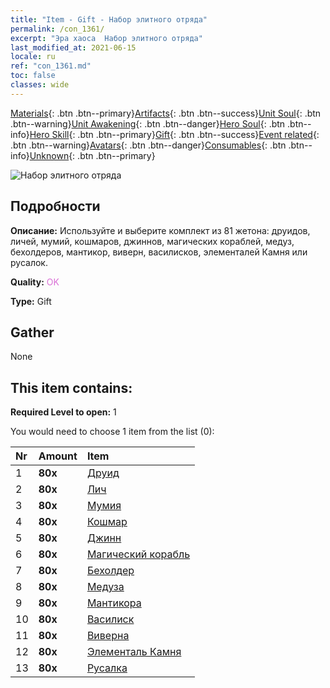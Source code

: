 ```yaml
---
title: "Item - Gift - Набор элитного отряда"
permalink: /con_1361/
excerpt: "Эра хаоса  Набор элитного отряда"
last_modified_at: 2021-06-15
locale: ru
ref: "con_1361.md"
toc: false
classes: wide
---
```

 [Materials](/ItemsRU/){: .btn .btn--primary}[Artifacts](/ItemsRU/Artifacts/){: .btn .btn--success}[Unit Soul](/ItemsRU/UnitSoul/){: .btn .btn--warning}[Unit Awakening](/ItemsRU/UnitAwakening/){: .btn .btn--danger}[Hero Soul](/ItemsRU/HeroSoul/){: .btn .btn--info}[Hero Skill](/ItemsRU/HeroSkill/){: .btn .btn--primary}[Gift](/ItemsRU/Gift/){: .btn .btn--success}[Event related](/ItemsRU/Events/){: .btn .btn--warning}[Avatars](/ItemsRU/Avatars/){: .btn .btn--danger}[Consumables](/ItemsRU/Consumables/){: .btn .btn--info}[Unknown](/ItemsRU/Unknown/){: .btn .btn--primary}

 ![Набор элитного отряда](/images/t/i_907054.png)

## Подробности
 **Описание:** Используйте и выберите комплект из 81 жетона: друидов, личей, мумий, кошмаров, джиннов, магических кораблей, медуз, бехолдеров, мантикор, виверн, василисков, элементалей Камня или русалок.

 **Quality:** <span style="color: #DA70D6">OK</span>

 **Type:** Gift

## Gather

  None

## This item contains:

 **Required Level to open:** 1

 You would need to choose 1 item from the list (0):

  | Nr | Amount |     Item    |
  |:---|:-------|:------------|
  | 1 |  **80x** | [Друид](/ItemsRU/unt_206/) |  | 
  | 2 |  **80x** | [Лич](/ItemsRU/unt_212/) |  | 
  | 3 |  **80x** | [Мумия](/ItemsRU/unt_215/) |  | 
  | 4 |  **80x** | [Кошмар](/ItemsRU/unt_233/) |  | 
  | 5 |  **80x** | [Джинн](/ItemsRU/unt_239/) |  | 
  | 6 |  **80x** | [Магический корабль](/ItemsRU/unt_242/) |  | 
  | 7 |  **80x** | [Бехолдер](/ItemsRU/unt_246/) |  | 
  | 8 |  **80x** | [Медуза](/ItemsRU/unt_247/) |  | 
  | 9 |  **80x** | [Мантикора](/ItemsRU/unt_249/) |  | 
  | 10 |  **80x** | [Василиск](/ItemsRU/unt_256/) |  | 
  | 11 |  **80x** | [Виверна](/ItemsRU/unt_258/) |  | 
  | 12 |  **80x** | [Элементаль Камня](/ItemsRU/unt_266/) |  | 
  | 13 |  **80x** | [Русалка](/ItemsRU/unt_277/) |  | 
